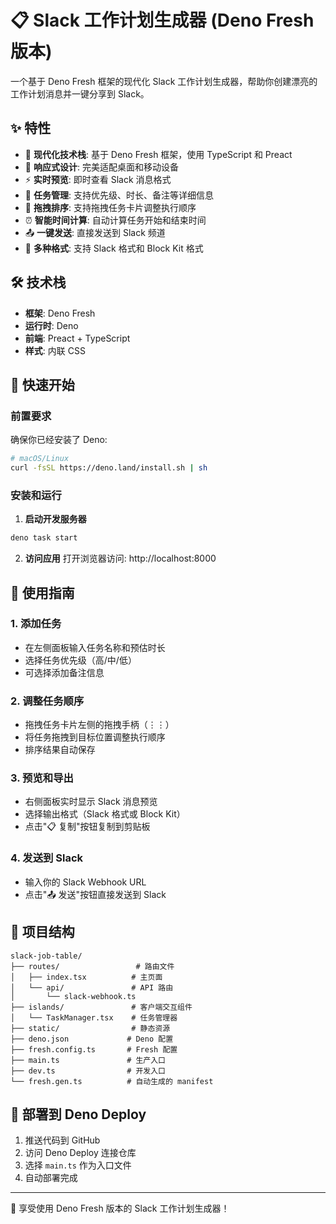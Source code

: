 # 📋 Slack 工作计划生成器 (Deno Fresh 版本)

一个基于 Deno Fresh 框架的现代化 Slack 工作计划生成器，帮助你创建漂亮的工作计划消息并一键分享到 Slack。

## ✨ 特性

- 🚀 **现代化技术栈**: 基于 Deno Fresh 框架，使用 TypeScript 和 Preact
- 📱 **响应式设计**: 完美适配桌面和移动设备
- ⚡ **实时预览**: 即时查看 Slack 消息格式
- 🎯 **任务管理**: 支持优先级、时长、备注等详细信息
- 🔄 **拖拽排序**: 支持拖拽任务卡片调整执行顺序
- ⏰ **智能时间计算**: 自动计算任务开始和结束时间
- 📤 **一键发送**: 直接发送到 Slack 频道
- 🎨 **多种格式**: 支持 Slack 格式和 Block Kit 格式

## 🛠️ 技术栈

- **框架**: Deno Fresh
- **运行时**: Deno
- **前端**: Preact + TypeScript
- **样式**: 内联 CSS

## 🚀 快速开始

### 前置要求

确保你已经安装了 Deno:

```bash
# macOS/Linux
curl -fsSL https://deno.land/install.sh | sh
```

### 安装和运行

1. **启动开发服务器**
```bash
deno task start
```

2. **访问应用**
打开浏览器访问: http://localhost:8000

## 📖 使用指南

### 1. 添加任务
- 在左侧面板输入任务名称和预估时长
- 选择任务优先级（高/中/低）
- 可选择添加备注信息

### 2. 调整任务顺序
- 拖拽任务卡片左侧的拖拽手柄（⋮⋮）
- 将任务拖拽到目标位置调整执行顺序
- 排序结果自动保存

### 3. 预览和导出
- 右侧面板实时显示 Slack 消息预览
- 选择输出格式（Slack 格式或 Block Kit）
- 点击"📋 复制"按钮复制到剪贴板

### 4. 发送到 Slack
- 输入你的 Slack Webhook URL
- 点击"📤 发送"按钮直接发送到 Slack

## 📁 项目结构

```
slack-job-table/
├── routes/                 # 路由文件
│   ├── index.tsx          # 主页面
│   └── api/               # API 路由
│       └── slack-webhook.ts
├── islands/               # 客户端交互组件
│   └── TaskManager.tsx    # 任务管理器
├── static/                # 静态资源
├── deno.json             # Deno 配置
├── fresh.config.ts       # Fresh 配置
├── main.ts               # 生产入口
├── dev.ts                # 开发入口
└── fresh.gen.ts          # 自动生成的 manifest
```

## 🚀 部署到 Deno Deploy

1. 推送代码到 GitHub
2. 访问 Deno Deploy 连接仓库
3. 选择 `main.ts` 作为入口文件
4. 自动部署完成

---

🎉 享受使用 Deno Fresh 版本的 Slack 工作计划生成器！ 